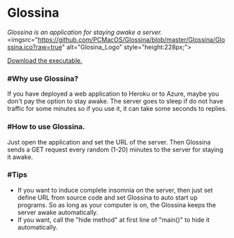 # Glossina
<i>Glossina is an application for staying awake a server.</i>
<imgsrc="https://github.com/PCMacOS/Glossina/blob/master/Glossina/Glossina.ico?raw=true" alt="Glosina_Logo" style="height:228px;">
<p><a href="https://github.com/PCMacOS/Glossina/blob/master/Glossina.exe?raw=true">Download the executable.</a></p>
<h3>#Why use Glossina?</h3>
If you have deployed a web application to Heroku or to Azure, maybe you don't pay the option to stay awake.
The server goes to sleep if do not have traffic for some minutes so if you use it, it can take some seconds to replies.
<br>
<h3>#How to use Glossina.</h3>
Just open the application and set the URL of the server.
Then Glossina sends a GET request every random (1-20) minutes to the server for staying it awake.
<br>
<h3>#Tips</h3>
<ul>
  <li>If you want to induce complete insomnia on the server, then just set define URL from source code and set Glossina to auto start up programs.
So as long as your computer is on, the Glossina keeps the server awake automatically.</li>
  <li>If you want, call the "hide method" at first line of "main()" to hide it automatically.</li>
</ul> 
